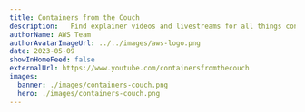 ```yaml
---
title: Containers from the Couch
description:   Find explainer videos and livestreams for all things containers at AWS.
authorName: AWS Team
authorAvatarImageUrl: ../../images/aws-logo.png
date: 2023-05-09
showInHomeFeed: false
externalUrl: https://www.youtube.com/containersfromthecouch
images:
  banner: ./images/containers-couch.png
  hero: ./images/containers-couch.png
---
```

